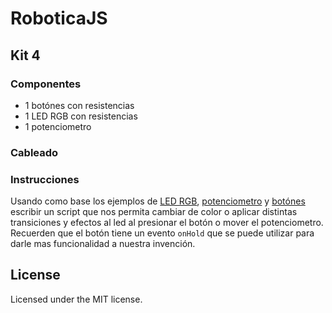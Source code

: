# RoboticaJS

## Kit 4

### Componentes
- 1 botónes con resistencias
- 1 LED RGB con resistencias
- 1 potenciometro

### Cableado

### Instrucciones
Usando como base los ejemplos de [LED RGB](../examples/rgb_led), [potenciometro](../examples/potentiometer) y [botónes](../examples/button) escribir un script que nos permita cambiar de color o aplicar distintas transiciones y efectos al led al presionar el botón o mover el potenciometro.  Recuerden que el botón tiene un evento `onHold` que se puede utilizar para darle mas funcionalidad a nuestra invención.  

## License
Licensed under the MIT license.
